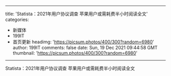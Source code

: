 
---
title: 'Statista：2021年用户协议调查 苹果用户或需耗费半小时阅读全文'
categories: 
 - 新媒体
 - 199IT
 - 首页更新
headimg: 'https://picsum.photos/400/300?random=6980'
author: 199IT
comments: false
date: Sun, 19 Dec 2021 09:44:58 GMT
thumbnail: 'https://picsum.photos/400/300?random=6980'
---

<div>   
Statista：2021年用户协议调查 苹果用户或需耗费半小时阅读全文  
</div>
            